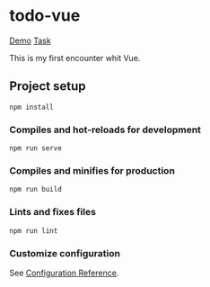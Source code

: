 # todo-vue

[Demo](https://nadiyahr.github.io/todo-vue/)
[Task](https://www.figma.com/file/PNuLGkvoAfB2yxIzzhDteF/Frontend-Test-APP)

This is my first encounter whit Vue.

## Project setup
```
npm install
```

### Compiles and hot-reloads for development
```
npm run serve
```

### Compiles and minifies for production
```
npm run build
```

### Lints and fixes files
```
npm run lint
```

### Customize configuration
See [Configuration Reference](https://cli.vuejs.org/config/).
